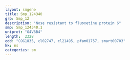 ```yaml
---
layout: smgene
title: Smp_124340
grp: Smp_12
description: "Nose resistant to fluoxetine protein 6"
smp: Smp_124340.1
uniprot: "G4V6B4"
length:  2328
cdd: "COG1835, cl02747, cl21495, pfam01757, smart00703"
kk: ns
categories: sm
---
```

